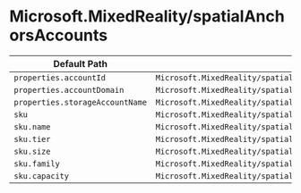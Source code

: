 # Microsoft.MixedReality/spatialAnchorsAccounts

| Default Path | Alias |
|---|---|
| `properties.accountId` | `Microsoft.MixedReality/spatialAnchorsAccounts/accountId` |
| `properties.accountDomain` | `Microsoft.MixedReality/spatialAnchorsAccounts/accountDomain` |
| `properties.storageAccountName` | `Microsoft.MixedReality/spatialAnchorsAccounts/storageAccountName` |
| `sku` | `Microsoft.MixedReality/spatialAnchorsAccounts/sku` |
| `sku.name` | `Microsoft.MixedReality/spatialAnchorsAccounts/sku.name` |
| `sku.tier` | `Microsoft.MixedReality/spatialAnchorsAccounts/sku.tier` |
| `sku.size` | `Microsoft.MixedReality/spatialAnchorsAccounts/sku.size` |
| `sku.family` | `Microsoft.MixedReality/spatialAnchorsAccounts/sku.family` |
| `sku.capacity` | `Microsoft.MixedReality/spatialAnchorsAccounts/sku.capacity` |

